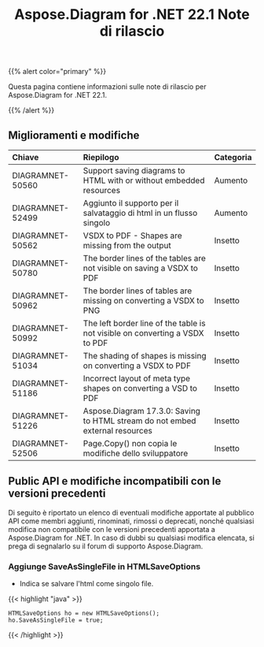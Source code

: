 ﻿---
title: Aspose.Diagram for .NET 22.1 Note di rilascio
type: docs
weight: 27
url: /it/net/aspose-diagram-for-net-22-1-release-notes/
---
{{% alert color="primary" %}} 

Questa pagina contiene informazioni sulle note di rilascio per Aspose.Diagram for .NET 22.1.

{{% /alert %}} 
## **Miglioramenti e modifiche**

|**Chiave**|**Riepilogo**|**Categoria**|
|:- |:- |:- |
|DIAGRAMNET-50560|Support saving diagrams to HTML with or without embedded resources|Aumento|
|DIAGRAMNET-52499|Aggiunto il supporto per il salvataggio di html in un flusso singolo|Aumento|
|DIAGRAMNET-50562|VSDX to PDF - Shapes are missing from the output|Insetto|
|DIAGRAMNET-50780|The border lines of the tables are not visible on saving a VSDX to PDF|Insetto|
|DIAGRAMNET-50962|The border lines of tables are missing on converting a VSDX to PNG|Insetto|
|DIAGRAMNET-50992|The left border line of the table is not visible on converting a VSDX to PDF|Insetto|
|DIAGRAMNET-51034|The shading of shapes is missing on converting a VSDX to PDF|Insetto|
|DIAGRAMNET-51186|Incorrect layout of meta type shapes on converting a VSD to PDF|Insetto|
|DIAGRAMNET-51226|Aspose.Diagram 17.3.0: Saving to HTML stream do not embed external resources|Insetto|
|DIAGRAMNET-52506|Page.Copy() non copia le modifiche dello sviluppatore|Insetto|

## **Public API e modifiche incompatibili con le versioni precedenti**
Di seguito è riportato un elenco di eventuali modifiche apportate al pubblico API come membri aggiunti, rinominati, rimossi o deprecati, nonché qualsiasi modifica non compatibile con le versioni precedenti apportata a Aspose.Diagram for .NET. In caso di dubbi su qualsiasi modifica elencata, si prega di segnalarlo su il forum di supporto Aspose.Diagram.


### **Aggiunge SaveAsSingleFile in HTMLSaveOptions**
- Indica se salvare l'html come singolo file.

{{< highlight "java" >}}

    HTMLSaveOptions ho = new HTMLSaveOptions();
    ho.SaveAsSingleFile = true;

{{< /highlight >}}